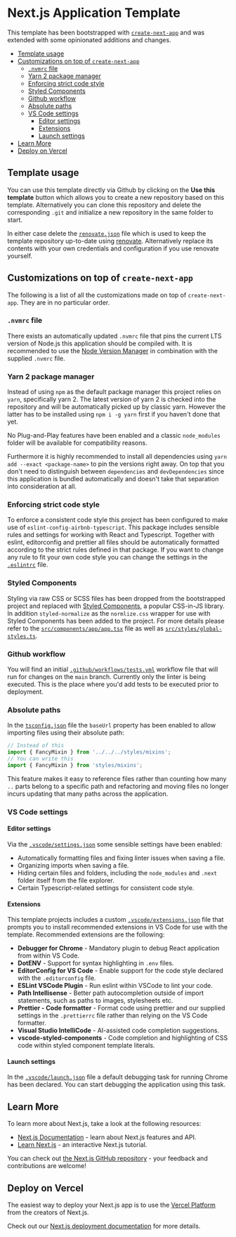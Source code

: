 # Next.js Application Template <!-- omit in toc -->

This template has been bootstrapped with [`create-next-app`](https://github.com/vercel/next.js/tree/canary/packages/create-next-app) and was extended with some opinionated additions and changes.

- [Template usage](#template-usage)
- [Customizations on top of `create-next-app`](#customizations-on-top-of-create-next-app)
  - [`.nvmrc` file](#nvmrc-file)
  - [Yarn 2 package manager](#yarn-2-package-manager)
  - [Enforcing strict code style](#enforcing-strict-code-style)
  - [Styled Components](#styled-components)
  - [Github workflow](#github-workflow)
  - [Absolute paths](#absolute-paths)
  - [VS Code settings](#vs-code-settings)
    - [Editor settings](#editor-settings)
    - [Extensions](#extensions)
    - [Launch settings](#launch-settings)
- [Learn More](#learn-more)
- [Deploy on Vercel](#deploy-on-vercel)

## Template usage

You can use this template directly via Github by clicking on the **Use this template** button which allows you to create a new repository based on this template.
Alternatively you can clone this repository and delete the corresponding `.git` and initialize a new repository in the same folder to start.

In either case delete the [`renovate.json`](./renovate.json) file which is used to keep the template repository up-to-date using [renovate](https://github.com/renovatebot/renovate).
Alternatively replace its contents with your own credentials and configuration if you use renovate yourself.

## Customizations on top of `create-next-app`

The following is a list of all the customizations made on top of `create-next-app`.
They are in no particular order.

### `.nvmrc` file

There exists an automatically updated `.nvmrc` file that pins the current LTS version of Node.js this application should be compiled with.
It is recommended to use the [Node Version Manager](https://github.com/nvm-sh/nvm) in combination with the supplied `.nvmrc` file.

### Yarn 2 package manager

Instead of using `npm` as the default package manager this project relies on `yarn`, specifically yarn 2.
The latest version of yarn 2 is checked into the repository and will be automatically picked up by classic yarn.
However the latter has to be installed using `npm i -g yarn` first if you haven't done that yet.

No Plug-and-Play features have been enabled and a classic `node_modules` folder will be available for compatibility reasons.

Furthermore it is highly recommended to install all dependencies using `yarn add --exact <package-name>` to pin the versions right away.
On top that you don't need to distinguish between `dependencies` and `devDependencies` since this application is bundled automatically and doesn't take that separation into consideration at all.

### Enforcing strict code style

To enforce a consistent code style this project has been configured to make use of `eslint-config-airbnb-typescript`.
This package includes sensible rules and settings for working with React and Typescript.
Together with eslint, editorconfig and prettier all files should be automatically formatted according to the strict rules defined in that package.
If you want to change any rule to fit your own code style you can change the settings in the [`.eslintrc`](./.eslintrc) file.

### Styled Components

Styling via raw CSS or SCSS files has been dropped from the bootstrapped project and replaced with [Styled Components](https://styled-components.com/), a popular CSS-in-JS library.
In addition `styled-normalize` as the `normlize.css` wrapper for use with Styled Components has been added to the project.
For more details please refer to the [`src/components/app/app.tsx`](./src/components/app/app.tsx) file as well as [`src/styles/global-styles.ts`](./src/styles/global-styles.ts).

### Github workflow

You will find an initial [`.github/workflows/tests.yml`](./.github/workflows/tests.yml) workflow file that will run for changes on the `main` branch.
Currently only the linter is being executed.
This is the place where you'd add tests to be executed prior to deployment.

### Absolute paths

In the [`tsconfig.json`](./tsconfig.json) file the `baseUrl` property has been enabled to allow importing files using their absolute path:

```ts
// Instead of this
import { FancyMixin } from '../../../styles/mixins';
// You can write this
import { FancyMixin } from 'styles/mixins';
```

This feature makes it easy to reference files rather than counting how many `..` parts belong to a specific path and refactoring and moving files no longer incurs updating that many paths across the application.

### VS Code settings

#### Editor settings

Via the [`.vscode/settings.json`](./.vscode/settings.json) some sensible settings have been enabled:

* Automatically formatting files and fixing linter issues when saving a file.
* Organizing imports when saving a file.
* Hiding certain files and folders, including the `node_modules` and `.next` folder itself from the file explorer.
* Certain Typescript-related settings for consistent code style.

#### Extensions

This template projects includes a custom [`.vscode/extensions.json`](./.vscode/extensions.json) file that prompts you to install recommended extensions in VS Code for use with the template.
Recommended extensions are the following:

* **Debugger for Chrome** - Mandatory plugin to debug React application from within VS Code.
* **DotENV** - Support for syntax highlighting in `.env` files.
* **EditorConfig for VS Code** - Enable support for the code style declared with the `.editorconfig` file.
* **ESLint VSCode Plugin** - Run eslint within VSCode to lint your code.
* **Path Intellisense** - Better path autocompletion outside of import statements, such as paths to images, stylesheets etc.
* **Prettier - Code formatter** - Format code using prettier and our supplied settings in the `.prettierrc` file rather than relying on the VS Code formatter.
* **Visual Studio IntelliCode** - AI-assisted code completion suggestions.
* **vscode-styled-components** - Code completion and highlighting of CSS code within styled component template literals.

#### Launch settings

In the [`.vscode/launch.json`](./.vscode/launch.json) file a default debugging task for running Chrome has been declared.
You can start debugging the application using this task.

## Learn More

To learn more about Next.js, take a look at the following resources:

- [Next.js Documentation](https://nextjs.org/docs) - learn about Next.js features and API.
- [Learn Next.js](https://nextjs.org/learn) - an interactive Next.js tutorial.

You can check out [the Next.js GitHub repository](https://github.com/vercel/next.js/) - your feedback and contributions are welcome!

## Deploy on Vercel

The easiest way to deploy your Next.js app is to use the [Vercel Platform](https://vercel.com/import?utm_medium=default-template&filter=next.js&utm_source=create-next-app&utm_campaign=create-next-app-readme) from the creators of Next.js.

Check out our [Next.js deployment documentation](https://nextjs.org/docs/deployment) for more details.
